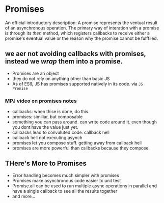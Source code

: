 # Promises

An official introductory description: A promise represents the ventual result of an asynchronous operation. The primary way of interation with a promise is through its *then* method, which registers callbacks to receive either a promise's eventual value or the reason why the promise cannot be fulffiled.

## we aer not avoiding callbacks with promises, instead we _wrap_ them into a promise.

* Promises are an object
* they do not rely on anything other than basic JS
* As of ES6, JS has promises supported natively in its code. via ```JS Promise```

### MPJ video on promises notes

* callbacks: when thise is done, do this
* promises: similiar, but composable
* something you can pass around. can write code around it. even though you dont have the value just yet.
* callbacks lead to convuluted code. callback hell
* callback hell not executing asynch
* promises let you compose stuff. getting away from callback hell
* promises are more powerful than callbacks because they compose.

## THere's More to Promises

* Error handling becomes much simpler with promises
* Promises make asynchronous code easier to unit test
* Promise.all can be used to run multiple async operations in parallel and have a single callback to see all the results together
* and more...


